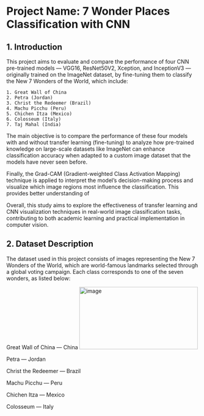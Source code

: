 # Project Name: 7 Wonder Places Classification with CNN

## 1. Introduction
This project aims to evaluate and compare the performance of four CNN pre-trained models — VGG16, ResNet50V2, Xception, and InceptionV3 — originally trained on the ImageNet dataset, by fine-tuning them to classify the New 7 Wonders of the World, which include: 
```
1. Great Wall of China 
2. Petra (Jordan) 
3. Christ the Redeemer (Brazil) 
4. Machu Picchu (Peru) 
5. Chichen Itza (Mexico) 
6. Colosseum (Italy) 
7. Taj Mahal (India)
```

The main objective is to compare the performance of these four models with and without transfer learning (fine-tuning) to analyze how pre-trained knowledge on large-scale datasets like ImageNet can enhance classification accuracy when adapted to a custom image dataset that the models have never seen before. 

Finally, the Grad-CAM (Gradient-weighted Class Activation Mapping) technique is applied to interpret the model’s decision-making process and visualize which image regions most influence the classification. This provides better understanding of 

Overall, this study aims to explore the effectiveness of transfer learning and CNN visualization techniques in real-world image classification tasks, contributing to both academic learning and practical implementation in computer vision. 

## 2. Dataset Description
The dataset used in this project consists of images representing the New 7 Wonders of the World, which are world-famous landmarks selected through a global voting campaign. Each class corresponds to one of the seven wonders, as listed below: 

Great Wall of China — China 
<img width="310" height="163" alt="image" src="https://github.com/user-attachments/assets/50cab860-9c25-488a-9669-d8496bd85a20" />

Petra — Jordan 

Christ the Redeemer — Brazil 

Machu Picchu — Peru 

Chichen Itza — Mexico 

Colosseum — Italy 
